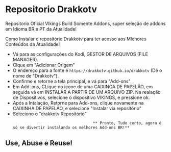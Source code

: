 # Repositorio Drakkotv
 Repositorio Oficial VIkings Build Somente Addons, super seleção de addons em Idioma BR e PT da Atualidade!
 
 
 Como Instalar o repositório Drakkotv para ter acesso aos Mlehores Conteúdos da Atualidade!


<p align="left">
  <ul>
    <li>Vá para as configurações do Kodi, GESTOR DE ARQUIVOS (FILE MANAGER).</li>
    <li>Clque em "Adicionar Origem"</li>
    <li>O endereço para a fonte é <code>https://drakkotv.github.io/drakkotv</code> (Dê o nome de "Drakkotv").</li>
    <li>Confirme e retorne a tela principal, e vá para "Add-ons"</li>
    <li>Em Add-ons, CLique  no icone de uma CAIXINGA DE PAPELÂO, em seguida vá em INSTALAR A PARTIR DE UM ARQUIVO ZIP. Na realação de Dispositivos, selecione o dispositivo VIKINGS, e pressione ok</a>.</li>
    <li>Após a Intalação, Retorne para Add-ons, clique novamente na CAIXINHA DE PAPELÃO, e selecione "Instalar via repositório"</li>
    <li>Seleciono o "drakkotv Repositório"</li>
    
                                       ** Pronto, Tudo certo, agora é só se divertir instalando os melhores Add-ons BR!**
  </ul>
</p>

## Use, Abuse e Reuse!